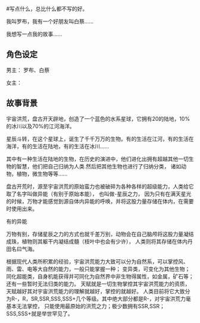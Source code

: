 #写点什么，总比什么都不写的好。

我叫罗布，我有一个好朋友叫白蔡......

我想写一点我的故事......

## 角色设定

男主： 罗布、白蔡

女主： 

## 故事背景

宇宙洪荒，盘古开天辟地，创造了一个蓝色的水系星球，它拥有20的陆地，10%的冰川以及70%的江河海洋。

星辰斗转，在这个星球上，诞生了千千万万的生物。有的生活在江河，有的生活在海洋，有的生活在陆地，有的生活在冰川......

其中有一种生活在陆地的生物，在历史的演进中，他们进化出拥有超越其他一切生物的智慧，他们把自己归纳为人类.然后把其他生物也进行了归纳分类，
诸如动物，植物，微生物等等......

盘古开荒时，源至宇宙洪荒的原始蛮力也被破碎为各种各样的超级能力，人类给它取了名字叫做异能（有别于原始本能），
也叫做-星辰之力， 因为只有在满天星光的时候，万物才能感觉到源自体内异能的呼唤，并将这股力量存储在体内，在需要时使用出来。

有的异能

万物有别，存储星辰之力的方式也就千差万别，动物会在自己脑颅将这股力量凝结成珠，植物则其躯干内凝结成髓（枝叶中也会有少许），
人类则将其存储在体内丹田名曰气海。



根据现代人类所积累的经验，宇宙洪荒能力大致可以分为自然系，可以掌控风、雨、雷、电等大自然的能力，一般只能掌握一种；
变异类，可变化为其他生物；同化超能类，自身机能获得并可同化为自然界中非生物得属性，如金属，矿石等；还有一些暂时无法归类的能力。
天赋就是一切生物掌控其宇宙洪荒能力的资质，天赋越好其对宇宙洪荒能力的理解就越好，掌控的就越好。
人类目前将它大致分为R-，R，SR,SSR,SSS,SSS+几个等级。其中绝大部分都是R-，对宇宙洪荒力毫基本无法掌控，
只能使用最原始的洪荒之力；极少数拥有SSR,SSR；SSS,SSS+就是举世罕见了。